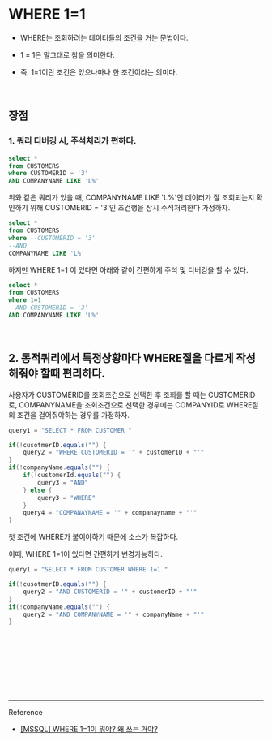 # WHERE 1=1

- WHERE는 조회하려는 데이터들의 조건을 거는 문법이다.

- 1 = 1은 말그대로 참을 의미한다.

- 즉, 1=1이란 조건은 있으나마나 한 조건이라는 의미다.

<br/>

## 장점

### 1. 쿼리 디버깅 시, 주석처리가 편하다.

```sql
select *
from CUSTOMERS
where CUSTOMERID = '3'
AND COMPANYNAME LIKE 'L%'
```

위와 같은 쿼리가 있을 때,  COMPANYNAME LIKE 'L%'인 데이터가 잘 조회되는지 확인하기 위해 CUSTOMERID = '3'인 조건행을 잠시 주석처리한다 가정하자.


```sql
select *
from CUSTOMERS
where --CUSTOMERID = '3' 
--AND
COMPANYNAME LIKE 'L%'
```

하지만 WHERE 1=1 이 있다면 아래와 같이 간편하게 주석 및 디버깅을 할 수 있다.

```sql
select *
from CUSTOMERS
where 1=1
--AND CUSTOMERID = '3'
AND COMPANYNAME LIKE 'L%'
```            
            
            
                 
<br/>

## 2. 동적쿼리에서 특정상황마다 WHERE절을 다르게 작성해줘야 할때 편리하다.

사용자가 CUSTOMERID를 조회조건으로 선택한 후 조회를 할 때는 CUSTOMERID로, COMPANYNAME을 조회조건으로 선택한 경우에는 COMPANYID로 WHERE절의 조건을 걸어줘야하는 경우를 가정하자.

```java
query1 = "SELECT * FROM CUSTOMER "

if(!cusotmerID.equals("") {
	query2 = "WHERE CUSTOMERID = '" + customerID + "'"
}
if(!companyName.equals("") {
	if(!customerId.equals("") {
    	query3 = "AND"
    } else {
    	query3 = "WHERE"
    }
	query4 = "COMPANAYNAME = '" + companayname + "'"
}
```

첫 조건에 WHERE가 붙어야하기 때문에 소스가 복잡하다.

이때, WHERE 1=1이 있다면 간편하게 변경가능하다.

```java
query1 = "SELECT * FROM CUSTOMER WHERE 1=1 "

if(!cusotmerID.equals("") {
	query2 = "AND CUSTOMERID = '" + customerID + "'"
}
if(!companyName.equals("") {
	query2 = "AND COMPANYNAME = '" + companyName + "'"
}
```

<br/><br/><br/><br/><br/><br/><br/>

---
Reference

- [[MSSQL] WHERE 1=1이 뭐야? 왜 쓰는 거야?](https://hyjykelly.tistory.com/5)




